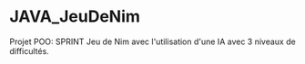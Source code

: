# JAVA_JeuDeNim
 Projet POO: SPRINT Jeu de Nim avec l'utilisation d'une IA avec 3 niveaux de difficultés.
